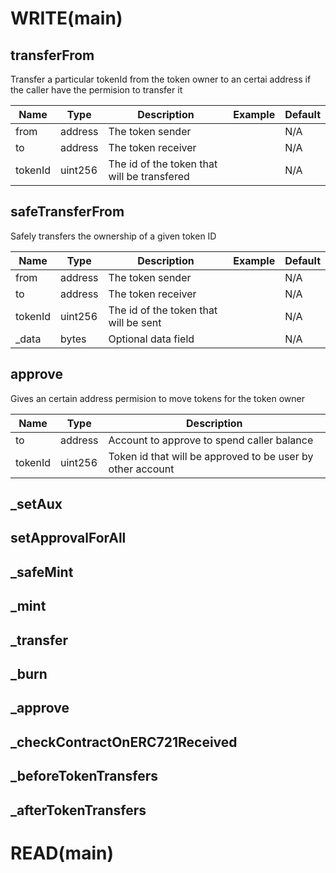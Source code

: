 # WRITE(main)

## transferFrom
Transfer a particular tokenId from the token owner to an certai address if the caller have the permision to transfer it

|Name|Type|Description|Example|Default|
|--- |---|---|---|---|
|from|address|The token sender||N/A|
|to|address|The token receiver||N/A|
|tokenId|uint256|The id of the token that will be transfered||N/A|


## safeTransferFrom
Safely transfers the ownership of a given token ID

|Name|Type|Description|Example|Default|
|--- |---|---|---|---|
|from|address|The token sender||N/A|
|to|address|The token receiver||N/A|
|tokenId|uint256|The id of the token that will be sent||N/A|
|_data|bytes|Optional data field||N/A|

## approve
Gives an certain address permision to move tokens for the token owner

|Name|Type|Description|
|--- |---|---|
|to|address|Account to approve to spend caller balance|
|tokenId|uint256|Token id that will be approved to be user by other account|

## _setAux

## setApprovalForAll

## _safeMint

## _mint

## _transfer

## _burn

## _approve

## _checkContractOnERC721Received

## _beforeTokenTransfers

## _afterTokenTransfers


# READ(main)

